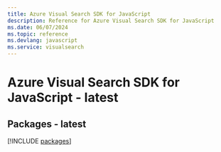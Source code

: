 ```yaml
---
title: Azure Visual Search SDK for JavaScript
description: Reference for Azure Visual Search SDK for JavaScript
ms.date: 06/07/2024
ms.topic: reference
ms.devlang: javascript
ms.service: visualsearch
---
```

# Azure Visual Search SDK for JavaScript - latest
## Packages - latest
[!INCLUDE [packages](visual-search-index.md)]